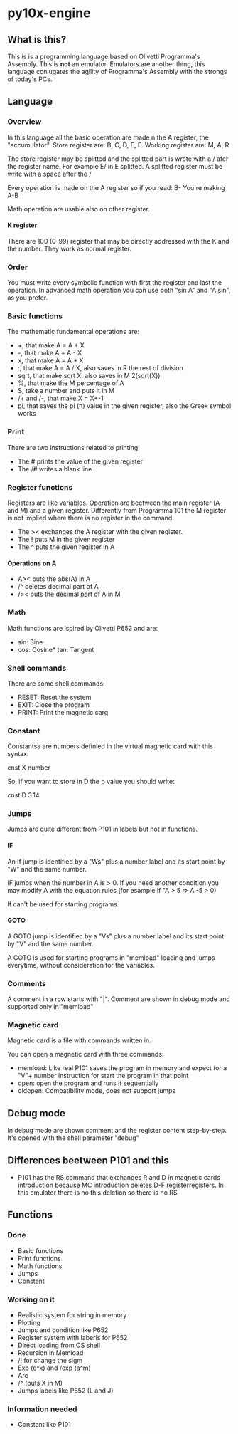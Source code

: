 # py10x-engine

## What is this?
This is is a programming language based on Olivetti Programma's Assembly.
This is **not** an emulator. Emulators are another thing, this language coniugates the agility of Programma's Assembly with the strongs of today's PCs.

## Language
### Overview
In this language all the basic operation are made n the A register, the "accumulator". 
Store register are: B, C, D, E, F.
Working register are: M, A, R

The store register may be splitted and the splitted part is wrote with a / afer the register name. For example E/ in E splitted.
A splitted register must be write with a space after the /

Every operation is made on the A register so if you read:
B-
You're making
A-B

Math operation are usable also on other register.

#### K register
There are 100 (0-99) register that may be directly addressed with the K and the number. They work as normal register.

### Order
You must write every symbolic function with first the register and last the operation. In advanced math operation you can use both "sin A" and "A sin", as you prefer.

### Basic functions
The mathematic fundamental operations are:
* +, that make A = A + X
* -, that make A = A - X
* x, that make A = A * X
* :, that make A = A / X, also saves in R the rest of division
* sqrt, that make sqrt X, also saves in M 2(sqrt(X))
* %, that make the M percentage of A
* S, take a number and puts it in M
* /+ and /-, that make X = X+-1
* pi, that saves the pi (π) value in the given register, also the Greek symbol works

### Print
There are two instructions related to printing:
* The # prints the value of the given register
* The /# writes a blank line
### Register functions
Registers are like variables. Operation are beetween the main register (A and M) and a given register. Differently from Programma 101 the M register is not implied where there is no register in the command.
* The >< exchanges the A register with the given register. 
* The ! puts M in the given register
* The ^ puts the given register in A

#### Operations on A
* A>< puts the abs(A) in A
* /^ deletes decimal part of A
* />< puts the decimal part of A in M

### Math
Math functions are ispired by Olivetti P652 and are:
* sin: Sine
* cos: Cosine* tan: Tangent

### Shell commands
There are some shell commands:
* RESET: Reset the system
* EXIT: Close the program
* PRINT: Print the magnetic carg

### Constant
Constantsa are numbers definied in the virtual magnetic card with this syntax:

cnst X number

So, if you want to store in D the p value you should write:

cnst D 3.14

### Jumps
Jumps are quite different from P101 in labels but not in functions.

#### IF
An If jump is identified by a "Ws" plus a number label and its start point by "W" and the same number.

IF jumps when the number in A is > 0. If you need another condition you may modify A with the equation rules (for esample if "A > 5 => A -5 > 0)

If can't be used for starting programs.
#### GOTO
A GOTO jump is identifiec by a "Vs" plus a number label and its start point by "V" and the same number.

A GOTO is used for starting programs in "memload" loading and jumps everytime, without consideration for the variables.

### Comments
A comment in a row starts with "|". Comment are shown in debug mode and supported only in "memload"

### Magnetic card
Magnetic card is a file with commands written in.

You can open a magnetic card with three commands:

* memload: Like real P101 saves the program in memory and expect for a "V"+ number instruction for start the program in that point
* open: open the program and runs it sequentially
* oldopen: Compatibility mode, does not support jumps

## Debug mode
In debug mode are shown comment and the register content step-by-step. It's opened with the shell parameter "debug"

## Differences beetween P101 and this
* P101 has the RS command that exchanges R and D in magnetic cards introduction because MC introduction deletes D-F registerregisters. In this emulator there is no this deletion so there is no RS

## Functions
### Done
* Basic functions
* Print functions
* Math functions
* Jumps
* Constant
### Working on it
* Realistic system for string in memory
* Plotting
* Jumps and condition like P652
* Register system with laberls for P652
* Direct loading from OS shell
* Recursion in Memload
* /! for change the sigm
* Exp (e^x) and /exp (a^m)
* Arc 
* /^ (puts X in M)
* Jumps labels like P652 (L and J)
### Information needed
* Constant like P101
